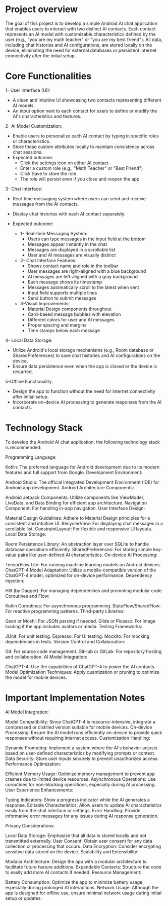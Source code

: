 # Project overview
The goal of this project is to develop a simple Android AI chat application that enables users to interact with two distinct AI contacts. Each contact represents an AI model with customizable characteristics defined by the user (e.g., "you are my math teacher" or "you are my best friend"). All data, including chat histories and AI configurations, are stored locally on the device, eliminating the need for external databases or persistent internet connectivity after the initial setup.

# Core Functionalities

1- User Interface (UI):
- A clean and intuitive UI showcasing two contacts representing different AI models.
- An input option next to each contact for users to define or modify the AI's characteristics and features.

2- AI Model Customization:
- Enable users to personalize each AI contact by typing in specific roles or characteristics.
- Store these custom attributes locally to maintain consistency across chat sessions.
- Expected outcome:
    - Click the settings icon on either AI contact
    - Enter a custom role (e.g., "Math Teacher" or "Best Friend")
    - Click Save to store the role
    - The role will persist even if you close and reopen the app

3- Chat Interface:
- Real-time messaging system where users can send and receive messages from the AI contacts.
- Display chat histories with each AI contact separately.

- Expected outcome:
    - 1- Real-time Messaging System:
        - Users can type messages in the input field at the bottom
        - Messages appear instantly in the chat
        - Messages are displayed in a scrollable list
        - User and AI messages are visually distinct
    - 2- Chat Interface Features:
        - Shows contact name and role in the toolbar
        - User messages are right-aligned with a blue background
        - AI messages are left-aligned with a gray background
        - Each message shows its timestamp
        - Messages automatically scroll to the latest when sent
        - Input field supports multiple lines
        - Send button to submit messages
    - 3-Visual Improvements:
        - Material Design components throughout
        - Card-based message bubbles with elevation
        - Different colors for user and AI messages
        - Proper spacing and margins
        - Time stamps below each message

4- Local Data Storage:
- Utilize Android's local storage mechanisms (e.g., Room database or SharedPreferences) to save chat histories and AI configurations on the device.
- Ensure data persistence even when the app is closed or the device is restarted.

5-Offline Functionality:
- Design the app to function without the need for internet connectivity after initial setup.
- Incorporate on-device AI processing to generate responses from the AI contacts.

# Technology Stack
To develop the Android AI chat application, the following technology stack is recommended:

Programming Language:

Kotlin: The preferred language for Android development due to its modern features and full support from Google.
Development Environment:

Android Studio: The official Integrated Development Environment (IDE) for Android app development.
Android Architecture Components:

Android Jetpack Components: Utilize components like ViewModel, LiveData, and Data Binding for efficient app architecture.
Navigation Component: For handling in-app navigation.
User Interface Design:

Material Design Guidelines: Adhere to Material Design principles for a consistent and intuitive UI.
RecyclerView: For displaying chat messages in a scrollable list.
ConstraintLayout: For flexible and responsive UI layouts.
Local Data Storage:

Room Persistence Library: An abstraction layer over SQLite to handle database operations efficiently.
SharedPreferences: For storing simple key-value pairs like user-defined AI characteristics.
On-device AI Processing:

TensorFlow Lite: For running machine learning models on Android devices.
ChatGPT-4 Model Adaptation: Utilize a mobile-compatible version of the ChatGPT-4 model, optimized for on-device performance.
Dependency Injection:

Hilt (by Dagger): For managing dependencies and promoting modular code.
Coroutines and Flow:

Kotlin Coroutines: For asynchronous programming.
StateFlow/SharedFlow: For reactive programming patterns.
Third-party Libraries:

Gson or Moshi: For JSON parsing if needed.
Glide or Picasso: For image loading if the app includes avatars or media.
Testing Frameworks:

JUnit: For unit testing.
Espresso: For UI testing.
Mockito: For mocking dependencies in tests.
Version Control and Collaboration:

Git: For source code management.
GitHub or GitLab: For repository hosting and collaboration.
AI Model Integration:

ChatGPT-4: Use the capabilities of ChatGPT-4 to power the AI contacts.
Model Optimization Techniques: Apply quantization or pruning to optimize the model for mobile devices.


# Important Implementation Notes
AI Model Integration:

Model Compatibility: Since ChatGPT-4 is resource-intensive, integrate a compressed or distilled version suitable for mobile devices.
On-device Processing: Ensure the AI model runs efficiently on-device to provide quick responses without requiring internet access.
Customization Handling:

Dynamic Prompting: Implement a system where the AI's behavior adjusts based on user-defined characteristics by modifying prompts or context.
Data Security: Store user inputs securely to prevent unauthorized access.
Performance Optimization:

Efficient Memory Usage: Optimize memory management to prevent app crashes due to limited device resources.
Asynchronous Operations: Use coroutines for non-blocking operations, especially during AI processing.
User Experience Enhancements:

Typing Indicators: Show a progress indicator while the AI generates a response.
Editable Characteristics: Allow users to update AI characteristics easily from the chat interface or settings.
Error Handling: Provide informative error messages for any issues during AI response generation.

Privacy Considerations:

Local Data Storage: Emphasize that all data is stored locally and not transmitted externally.
User Consent: Obtain user consent for any data collection or processing that occurs.
Data Encryption: Consider encrypting sensitive data stored on the device.
Scalability and Extensibility:

Modular Architecture: Design the app with a modular architecture to facilitate future feature additions.
Expandable Contacts: Structure the code to easily add more AI contacts if needed.
Resource Management:

Battery Consumption: Optimize the app to minimize battery usage, especially during prolonged AI interactions.
Network Usage: Although the app is designed for offline use, ensure minimal network usage during initial setup or updates.